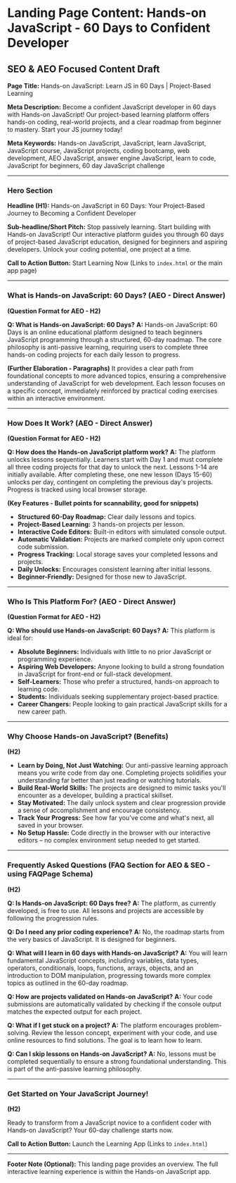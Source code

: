 # Landing Page Content: Hands-on JavaScript - 60 Days to Confident Developer

## SEO & AEO Focused Content Draft

**Page Title:** Hands-on JavaScript: Learn JS in 60 Days | Project-Based Learning

**Meta Description:** Become a confident JavaScript developer in 60 days with Hands-on JavaScript! Our project-based learning platform offers hands-on coding, real-world projects, and a clear roadmap from beginner to mastery. Start your JS journey today!

**Meta Keywords:** Hands-on JavaScript, JavaScript, learn JavaScript, JavaScript course, JavaScript projects, coding bootcamp, web development, AEO JavaScript, answer engine JavaScript, learn to code, JavaScript for beginners, 60 day JavaScript challenge

---

### Hero Section

**Headline (H1):** Hands-on JavaScript in 60 Days: Your Project-Based Journey to Becoming a Confident Developer

**Sub-headline/Short Pitch:** Stop passively learning. Start building with Hands-on JavaScript! Our interactive platform guides you through 60 days of project-based JavaScript education, designed for beginners and aspiring developers. Unlock your coding potential, one project at a time.

**Call to Action Button:** Start Learning Now (Links to `index.html` or the main app page)

---

### What is Hands-on JavaScript: 60 Days? (AEO - Direct Answer)

**(Question Format for AEO - H2)**

**Q: What is Hands-on JavaScript: 60 Days?**
**A:** Hands-on JavaScript: 60 Days is an online educational platform designed to teach beginners JavaScript programming through a structured, 60-day roadmap. The core philosophy is anti-passive learning, requiring users to complete three hands-on coding projects for each daily lesson to progress.

**(Further Elaboration - Paragraphs)**
It provides a clear path from foundational concepts to more advanced topics, ensuring a comprehensive understanding of JavaScript for web development. Each lesson focuses on a specific concept, immediately reinforced by practical coding exercises within an interactive environment.

---

### How Does It Work? (AEO - Direct Answer)

**(Question Format for AEO - H2)**

**Q: How does the Hands-on JavaScript platform work?**
**A:** The platform unlocks lessons sequentially. Learners start with Day 1 and must complete all three coding projects for that day to unlock the next. Lessons 1-14 are initially available. After completing these, one new lesson (Days 15-60) unlocks per day, contingent on completing the previous day's projects. Progress is tracked using local browser storage.

**(Key Features - Bullet points for scannability, good for snippets)**
*   **Structured 60-Day Roadmap:** Clear daily lessons and topics.
*   **Project-Based Learning:** 3 hands-on projects per lesson.
*   **Interactive Code Editors:** Built-in editors with simulated console output.
*   **Automatic Validation:** Projects are marked complete only upon correct code submission.
*   **Progress Tracking:** Local storage saves your completed lessons and projects.
*   **Daily Unlocks:** Encourages consistent learning after initial lessons.
*   **Beginner-Friendly:** Designed for those new to JavaScript.

---

### Who Is This Platform For? (AEO - Direct Answer)

**(Question Format for AEO - H2)**

**Q: Who should use Hands-on JavaScript: 60 Days?**
**A:** This platform is ideal for:
*   **Absolute Beginners:** Individuals with little to no prior JavaScript or programming experience.
*   **Aspiring Web Developers:** Anyone looking to build a strong foundation in JavaScript for front-end or full-stack development.
*   **Self-Learners:** Those who prefer a structured, hands-on approach to learning code.
*   **Students:** Individuals seeking supplementary project-based practice.
*   **Career Changers:** People looking to gain practical JavaScript skills for a new career path.

---

### Why Choose Hands-on JavaScript? (Benefits)

**(H2)**

*   **Learn by Doing, Not Just Watching:** Our anti-passive learning approach means you write code from day one. Completing projects solidifies your understanding far better than just reading or watching tutorials.
*   **Build Real-World Skills:** The projects are designed to mimic tasks you'll encounter as a developer, building a practical skillset.
*   **Stay Motivated:** The daily unlock system and clear progression provide a sense of accomplishment and encourage consistency.
*   **Track Your Progress:** See how far you've come and what's next, all saved in your browser.
*   **No Setup Hassle:** Code directly in the browser with our interactive editors – no complex environment setup needed to get started.

---

### Frequently Asked Questions (FAQ Section for AEO & SEO - using FAQPage Schema)

**(H2)**

**Q: Is Hands-on JavaScript: 60 Days free?**
**A:** The platform, as currently developed, is free to use. All lessons and projects are accessible by following the progression rules.

**Q: Do I need any prior coding experience?**
**A:** No, the roadmap starts from the very basics of JavaScript. It is designed for beginners.

**Q: What will I learn in 60 days with Hands-on JavaScript?**
**A:** You will learn fundamental JavaScript concepts, including variables, data types, operators, conditionals, loops, functions, arrays, objects, and an introduction to DOM manipulation, progressing towards more complex topics as outlined in the 60-day roadmap.

**Q: How are projects validated on Hands-on JavaScript?**
**A:** Your code submissions are automatically validated by checking if the console output matches the expected output for each project.

**Q: What if I get stuck on a project?**
**A:** The platform encourages problem-solving. Review the lesson concept, experiment with your code, and use online resources to find solutions. The goal is to learn how to learn.

**Q: Can I skip lessons on Hands-on JavaScript?**
**A:** No, lessons must be completed sequentially to ensure a strong foundational understanding. This is part of the anti-passive learning philosophy.

---

### Get Started on Your JavaScript Journey!

**(H2)**

Ready to transform from a JavaScript novice to a confident coder with Hands-on JavaScript? Your 60-day challenge starts now.

**Call to Action Button:** Launch the Learning App (Links to `index.html`)

---

**Footer Note (Optional):**
This landing page provides an overview. The full interactive learning experience is within the Hands-on JavaScript app.


